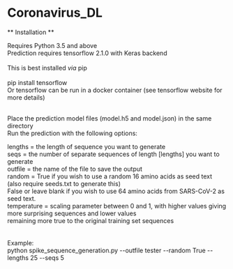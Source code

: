 # Coronavirus_DL

**  Installation  **

Requires Python 3.5 and above<br>
Prediction requires tensorflow 2.1.0 with Keras backend</br>
<br>
This is best installed <i>via</i> pip<br>
<br> pip install tensorflow</br>
Or tensorflow can be run in a docker container (see tensorflow website for more details)

<br>
Place the prediction model files (model.h5 and model.json) in the same directory<br>
Run the prediction with the following options:<br>

  lengths = the length of sequence you want to generate<br>
  seqs = the number of separate sequences of length [lengths] you want to generate<br>
  outfile = the name of the file to save the output<br>
  random = True if you wish to use a random 16 amino acids as seed text (also require seeds.txt to generate this)<br>
           False or leave blank if you wish to use 64 amino acids from SARS-CoV-2 as seed text.<br>
  temperature = scaling parameter between 0 and 1, with higher values giving more surprising sequences and lower values<br>                   remaining more true to the original training set sequences
<br>
<br>           
Example:<br>
     python spike_sequence_generation.py --outfile tester --random True --lengths 25 --seqs 5<br>

